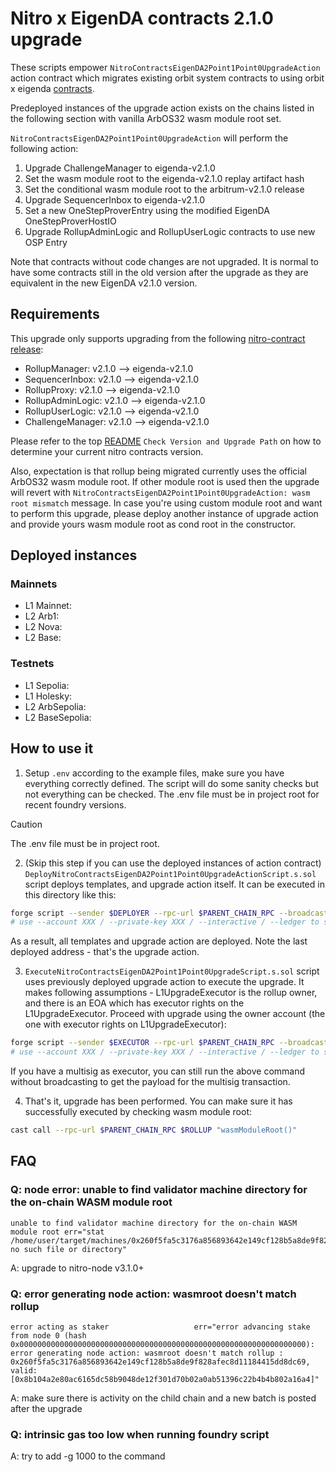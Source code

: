 # Nitro x EigenDA contracts 2.1.0 upgrade

These scripts empower `NitroContractsEigenDA2Point1Point0UpgradeAction` action contract which migrates existing orbit system contracts to using orbit x eigenda [contracts](https://github.com/Layr-Labs/nitro-contracts).

Predeployed instances of the upgrade action exists on the chains listed in the following section with vanilla ArbOS32 wasm module root set. 

`NitroContractsEigenDA2Point1Point0UpgradeAction` will perform the following action:

1. Upgrade ChallengeManager to eigenda-v2.1.0
2. Set the wasm module root to the eigenda-v2.1.0 replay artifact hash
3. Set the conditional wasm module root to the arbitrum-v2.1.0 release 
3. Upgrade SequencerInbox to eigenda-v2.1.0
4. Set a new OneStepProverEntry using the modified EigenDA OneStepProverHostIO 
5. Upgrade RollupAdminLogic and RollupUserLogic contracts to use new OSP Entry

Note that contracts without code changes are not upgraded. It is normal to have some contracts still in the old version after the upgrade as they are equivalent in the new EigenDA v2.1.0 version. 

## Requirements

This upgrade only supports upgrading from the following [nitro-contract release](https://github.com/OffchainLabs/nitro-contracts/releases/tag/v2.1.0):

- RollupManager: v2.1.0 --> eigenda-v2.1.0
- SequencerInbox: v2.1.0 --> eigenda-v2.1.0
- RollupProxy: v2.1.0 --> eigenda-v2.1.0
- RollupAdminLogic:  v2.1.0 --> eigenda-v2.1.0
- RollupUserLogic:  v2.1.0 --> eigenda-v2.1.0
- ChallengeManager:  v2.1.0 --> eigenda-v2.1.0

Please refer to the top [README](../../README.md) `Check Version and Upgrade Path` on how to determine your current nitro contracts version.

Also, expectation is that rollup being migrated currently uses the official ArbOS32 wasm module root. If other module root is used then the upgrade will revert with `NitroContractsEigenDA2Point1Point0UpgradeAction: wasm root mismatch` message. In case you're using custom module root and want to perform this upgrade, please deploy another instance of upgrade action and provide yours wasm module root as cond root in the constructor.

## Deployed instances

### Mainnets
- L1 Mainnet: 
- L2 Arb1: 
- L2 Nova: 
- L2 Base: 

### Testnets
- L1 Sepolia: 
- L1 Holesky: 
- L2 ArbSepolia: 
- L2 BaseSepolia: 

## How to use it

1. Setup `.env` according to the example files, make sure you have everything correctly defined. The script will do some sanity checks but not everything can be checked. The .env file must be in project root for recent foundry versions.

> [!CAUTION]
> The .env file must be in project root.

2. (Skip this step if you can use the deployed instances of action contract)
   `DeployNitroContractsEigenDA2Point1Point0UpgradeActionScript.s.sol` script deploys templates, and upgrade action itself. It can be executed in this directory like this:

```bash
forge script --sender $DEPLOYER --rpc-url $PARENT_CHAIN_RPC --broadcast --slow DeployNitroContractsEigenDA2Point1Point0UpgradeActionScript -vvv --verify --skip-simulation
# use --account XXX / --private-key XXX / --interactive / --ledger to set the account to send the transaction from
```

As a result, all templates and upgrade action are deployed. Note the last deployed address - that's the upgrade action.

3. `ExecuteNitroContractsEigenDA2Point1Point0UpgradeScript.s.sol` script uses previously deployed upgrade action to execute the upgrade. It makes following assumptions - L1UpgradeExecutor is the rollup owner, and there is an EOA which has executor rights on the L1UpgradeExecutor. Proceed with upgrade using the owner account (the one with executor rights on L1UpgradeExecutor):

```bash
forge script --sender $EXECUTOR --rpc-url $PARENT_CHAIN_RPC --broadcast ExecuteNitroContractsEigenDA2Point1Point0UpgradeScript -vvv
# use --account XXX / --private-key XXX / --interactive / --ledger to set the account to send the transaction from
```

If you have a multisig as executor, you can still run the above command without broadcasting to get the payload for the multisig transaction.

4. That's it, upgrade has been performed. You can make sure it has successfully executed by checking wasm module root:

```bash
cast call --rpc-url $PARENT_CHAIN_RPC $ROLLUP "wasmModuleRoot()"
```

## FAQ

### Q: node error: unable to find validator machine directory for the on-chain WASM module root

```
unable to find validator machine directory for the on-chain WASM module root err="stat /home/user/target/machines/0x260f5fa5c3176a856893642e149cf128b5a8de9f828afec8d11184415dd8dc69: no such file or directory"
```

A: upgrade to nitro-node v3.1.0+

### Q: error generating node action: wasmroot doesn't match rollup

```
error acting as staker                   err="error advancing stake from node 0 (hash 0x0000000000000000000000000000000000000000000000000000000000000000): error generating node action: wasmroot doesn't match rollup : 0x260f5fa5c3176a856893642e149cf128b5a8de9f828afec8d11184415dd8dc69, valid: [0x8b104a2e80ac6165dc58b9048de12f301d70b02a0ab51396c22b4b4b802a16a4]"
```

A: make sure there is activity on the child chain and a new batch is posted after the upgrade

### Q: intrinsic gas too low when running foundry script

A: try to add -g 1000 to the command
